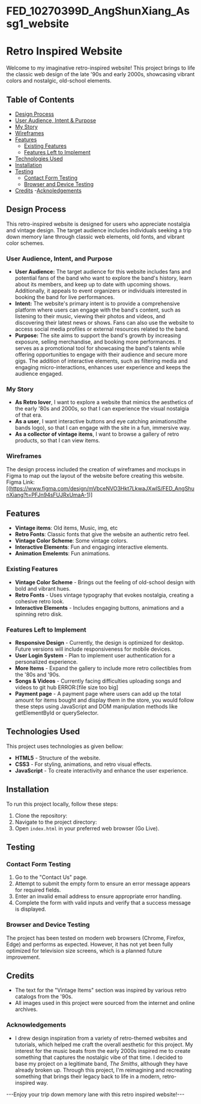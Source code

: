 # FED_10270399D_AngShunXiang_Assg1_website

# Retro Inspired Website

Welcome to my imaginative retro-inspired website! This project brings to life the classic web design of the late '90s and early 2000s, showcasing vibrant colors and nostalgic, old-school elements.

## Table of Contents
- [Design Process](#design-process)
- [User Audience, Intent & Purpose](#User-Audience,Intent-&-Purpose)
- [My Story](#My-Story)
- [Wireframes](#Wireframes)
- [Features](#features)
  - [Existing Features](#existing-features)
  - [Features Left to Implement](#features-left-to-implement)
- [Technologies Used](#technologies-used)
- [Installation](#installation)
- [Testing](#testing)
  - [Contact Form Testing](#Contact-Form-Testing)
  - [Browser and Device Testing](#Browser-and-Device-Testing)
- [Credits](#credits)
-[Acknoledgements](#acknowledgements)

## Design Process
This retro-inspired website is designed for users who appreciate nostalgia and vintage design. The target audience includes individuals seeking a trip down memory lane through classic web elements, old fonts, and vibrant color schemes.

### User Audience, Intent, and Purpose
- **User Audience:** The target audience for this website includes fans and potential fans of the band who want to explore the band's history, learn about its members, and keep up to date with upcoming shows. Additionally, it appeals to event organizers or individuals interested in booking the band for live performances.
- **Intent:** The website's primary intent is to provide a comprehensive platform where users can engage with the band's content, such as listening to their music, viewing their photos and videos, and discovering their latest news or shows. Fans can also use the website to access social media profiles or external resources related to the band.
- **Purpose:** The site aims to support the band's growth by increasing exposure, selling merchandise, and booking more performances. It serves as a promotional tool for showcasing the band's talents while offering opportunities to engage with their audience and secure more gigs. The addition of interactive elements, such as filtering media and engaging micro-interactions, enhances user experience and keeps the audience engaged.

### My Story
- **As Retro lover**, I want to explore a website that mimics the aesthetics of the early '80s and 2000s, so that I can experience the visual nostalgia of that era.
- **As a user**, I want interactive buttons and eye catching animations(the bands logo), so that I can engage with the site in a fun, immersive way.
- **As a collector of vintage items**, I want to browse a gallery of retro products, so that I can view items.

### Wireframes
The design process included the creation of wireframes and mockups in Figma to map out the layout of the website before creating this website. 
Figma Link: [(https://www.figma.com/design/mVbceNVO3Hkt7LkwaJXwlS/FED_AngShunXiang?t=PFJn94sFUJRxUmaA-1)]

## Features
- **Vintage items**: Old items, Music, img, etc
- **Retro Fonts**: Classic fonts that give the website an authentic retro feel.
- **Vintage Color Scheme**: Some vintage colors.
- **Interactive Elements**: Fun and engaging interactive elements.
- **Animation Emelemts**: Fun animations.

### Existing Features
- **Vintage Color Scheme** - Brings out the feeling of old-school design with bold and vibrant hues.
- **Retro Fonts** - Uses vintage typography that evokes nostalgia, creating a cohesive retro look.
- **Interactive Elements** - Includes engaging buttons, animations and a spinning retro disk.

### Features Left to Implement
- **Responsive Design** - Currently, the design is optimized for desktop. Future versions will include responsiveness for mobile devices.
- **User Login System** - Plan to implement user authentication for a personalized experience.
- **More Items** - Expand the gallery to include more retro collectibles from the '80s and '90s.
- **Songs & Videos** - Currently facing difficulties uploading songs and videos to git hub ERROR:[file size too big]
- **Payment page** - A payment page where users can add up the total amount for items bought and display them in the store, you would follow these steps using JavaScript and DOM manipulation methods like getElementById or querySelector.

## Technologies Used
This project uses technologies as given bellow:
- **HTML5** - Structure of the website.
- **CSS3** - For styling, animations, and retro visual effects.
- **JavaScript** - To create interactivity and enhance the user experience.


## Installation
To run this project locally, follow these steps:
1. Clone the repository:
2. Navigate to the project directory:
3. Open `index.html` in your preferred web browser (Go Live).

## Testing
### Contact Form Testing
1. Go to the "Contact Us" page.
2. Attempt to submit the empty form to ensure an error message appears for required fields.
3. Enter an invalid email address to ensure appropriate error handling.
4. Complete the form with valid inputs and verify that a success message is displayed.

### Browser and Device Testing
The project has been tested on modern web browsers (Chrome, Firefox, Edge) and performs as expected. However, it has not yet been fully optimized for television size screens, which is a planned future improvement.

## Credits
- The text for the "Vintage Items" section was inspired by various retro catalogs from the '90s.
- All images used in this project were sourced from the internet and online archives.

### Acknowledgements
- I drew design inspiration from a variety of retro-themed websites and tutorials, which helped me craft the overall aesthetic for this project. My interest for the music beats from the early 2000s inspired me to create something that captures the nostalgic vibe of that time. I decided to base my project on a legitimate band, *The Smiths*, although they have already broken up. Through this project, I'm reimagining and recreating something that brings their legacy back to life in a modern, retro-inspired way.


---Enjoy your trip down memory lane with this retro inspired website!---

